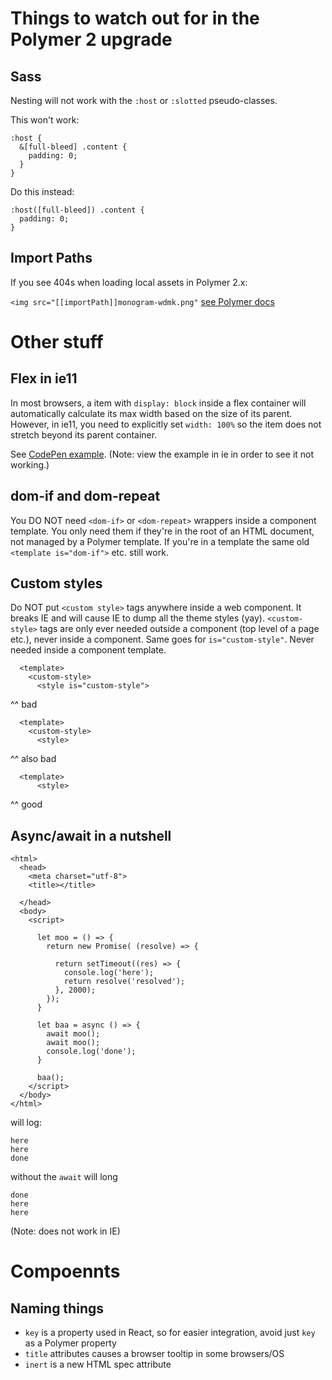 # Things to watch out for in the Polymer 2 upgrade

## Sass
Nesting will not work with the `:host` or `:slotted` pseudo-classes.

This won't work:
```
:host {
  &[full-bleed] .content {
    padding: 0;
  }
}
```
Do this instead:
```
:host([full-bleed]) .content {
  padding: 0;
}
```

## Import Paths
If you see 404s when loading local assets in Polymer 2.x:

`<img src="[[importPath]]monogram-wdmk.png"`
[see Polymer docs](https://www.polymer-project.org/2.0/docs/devguide/dom-template#urls-in-templates)

# Other stuff

## Flex in ie11

In most browsers, a item with `display: block` inside a flex container will automatically calculate its max width based on the size of its parent. However, in ie11, you need to explicitly set `width: 100%` so the item does not stretch beyond its parent container.

See [CodePen example](https://codepen.io/talimarcus/pen/zpKXpN). (Note: view the example in ie in order to see it not working.)

## dom-if and dom-repeat

You DO NOT need `<dom-if>` or `<dom-repeat>` wrappers inside a component template. You only need them if they're in the root of an HTML document, not managed by a Polymer template. If you're in a template the same old `<template is="dom-if">` etc. still work.

## Custom styles

Do NOT put `<custom style>` tags anywhere inside a web component. It breaks IE and will cause IE to dump all the theme styles (yay). `<custom-style>` tags are only ever needed outside a component (top level of a page etc.), never inside a component.
Same goes for `is="custom-style"`. Never needed inside a component template.

```<dom-module id="px-tile-demo">
  <template>
    <custom-style>
      <style is="custom-style">
```
^^ bad
```<dom-module id="px-tile-demo">
  <template>
    <custom-style>
      <style>
```
^^ also bad
```<dom-module id="px-tile-demo">
  <template>
      <style>
```
^^ good

## Async/await in a nutshell

```<!DOCTYPE html>
<html>
  <head>
    <meta charset="utf-8">
    <title></title>

  </head>
  <body>
    <script>

      let moo = () => {
        return new Promise( (resolve) => {

          return setTimeout((res) => {
            console.log('here');
            return resolve('resolved');
          }, 2000);
        });
      }

      let baa = async () => {
        await moo();
        await moo();
        console.log('done');
      }

      baa();
    </script>
  </body>
</html>
```
will log:
``` 
here
here
done
```
without the `await` will long
```
done
here
here
```

(Note: does not work in IE)

# Compoennts

## Naming things

* `key` is a property used in React, so for easier integration, avoid just `key` as a Polymer property
* `title` attributes causes a browser tooltip in some browsers/OS
* `inert` is a new HTML spec attribute

